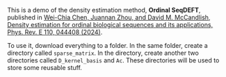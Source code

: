 This is a demo of the density estimation method, **Ordinal SeqDEFT**, published in [Wei-Chia Chen, Juannan Zhou, and David M. McCandlish, Density estimation for ordinal biological sequences and its applications, Phys. Rev. E 110, 044408 (2024)](https://journals.aps.org/pre/abstract/10.1103/PhysRevE.110.044408).

To use it, download everything to a folder. In the same folder, create a directory called `sparse_matrix`. In the directory, create another two directories called `D_kernel_basis` and `Ac`. These directories will be used to store some reusable stuff.
